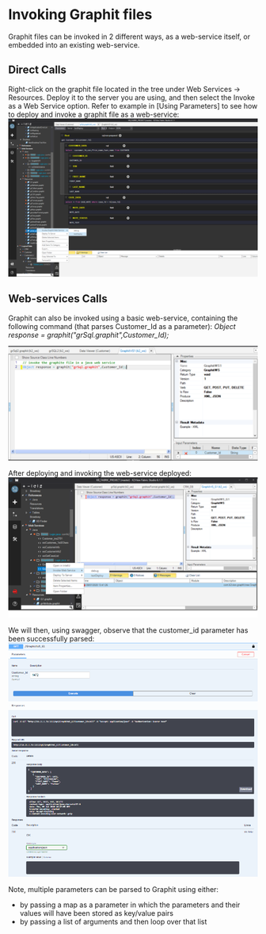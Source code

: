 # Invoking Graphit files

Graphit files can be invoked in 2 different ways, as a web-service itself, or embedded into an existing web-service.  

## Direct Calls
Right-click on the graphit file located in the tree under Web Services -> Resources.
Deploy it to the server you are using, and then select the Invoke as a Web Service option. 
Refer to example in [Using Parameters]<a href="/articles/15_web_services/17_Graphit/06_using_graphit_files_with_parameters.md"></a> to see how to deploy and invoke a graphit file as a web-service:
![](/articles/15_web_services/17_Graphit/images/47_invoking_graphit_files.png)

## Web-services Calls

Graphit can also be invoked using a basic web-service, containing the following command (that parses Customer_Id as a parameter): 
*Object response = graphit("grSql.graphit",Customer_Id);*

![](/articles/15_web_services/17_Graphit/images/48_invoking_graphit_files.png)


After deploying and invoking the web-service deployed:
![](/articles/15_web_services/17_Graphit/images/45_graphit_with_parameters.PNG)

We will then, using swagger, observe that the customer_id parameter has been successfully parsed:
![](/articles/15_web_services/17_Graphit/images/46_graphit_with_parameters.PNG)

Note, multiple parameters can be parsed to Graphit using either:
- by passing a map as a parameter in which the parameters and their values will have been stored as key/value pairs
- by passing a list of arguments and then loop over that list
